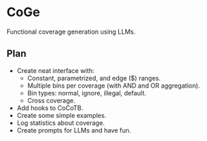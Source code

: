 # CoGe
Functional coverage generation using LLMs.

## Plan
 - Create neat interface with:
   * Constant, parametrized, and edge ($) ranges.
   * Multiple bins per coverage (with AND and OR aggregation).
   * Bin types: normal, ignore, illegal, default.
   * Cross coverage.
 - Add hooks to CoCoTB.
 - Create some simple examples.
 - Log statistics about coverage.
 - Create prompts for LLMs and have fun.

